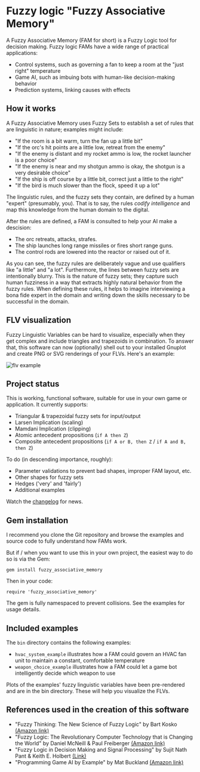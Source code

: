 # Fuzzy logic "Fuzzy Associative Memory"

A Fuzzy Associative Memory (FAM for short) is a Fuzzy Logic tool for decision
making. Fuzzy logic FAMs have a wide range of practical applications:

* Control systems, such as governing a fan to keep a room at the "just right" temperature
* Game AI, such as imbuing bots with human-like decision-making behavior
* Prediction systems, linking causes with effects
 
## How it works

A Fuzzy Associative Memory uses Fuzzy Sets to establish a set of rules that are linguistic in nature; examples might include:

* "If the room is a bit warm, turn the fan up a little bit"
* "If the orc's hit points are a little low, retreat from the enemy"
* "If the enemy is distant and my rocket ammo is low, the rocket launcher is a poor choice"
* "If the enemy is near and my shotgun ammo is okay, the shotgun is a very desirable choice"
* "If the ship is off course by a little bit, correct just a little to the right"
* "If the bird is much slower than the flock, speed it up a lot"

The linguistic rules, and the fuzzy sets they contain, are defined by a human "expert" (presumably, you). That is to say,
the rules *codify intelligence* and map this knowledge from the human domain to the digital. 

After the rules are defined, a FAM is consulted to help your AI make a descision:
* The orc retreats, attacks, strafes.
* The ship launches long range missiles or fires short range guns.
* The control rods are lowered into the reactor or raised out of it.

As you can see, the fuzzy rules are deliberately vague and use qualifiers like "a little" and "a lot". Furthermore, the lines
between fuzzy sets are intentionally blurry. This is the nature of fuzzy sets; they capture such human fuzziness in a way that extracts highly natural behavior from the fuzzy rules.
When defining these rules, it helps to imagine interviewing a bona fide expert in the domain and writing down the skills necessary to be successful in the domain.

## FLV visualization

Fuzzy Linguistic Variables can be hard to visualize, especially when they get complex and include triangles and trapezoids in combination.
To answer that, this software can now (optionally) shell out to your installed Gnuplot and create PNG or SVG renderings of your FLVs. Here's an example:

![flv example](http://raw.github.com/cpowell/fuzzy-associative-memory/master/bin/plot%20of%20rocket%20launcher%20ammo%20quantity.png)

## Project status

This is working, functional software, suitable for use in your own game or application. It currently supports:
* Triangular & trapezoidal fuzzy sets for input/output
* Larsen Implication (scaling)
* Mamdani Implication (clipping)
* Atomic antecedent propositions (`if A then Z`)
* Composite antecedent propositions (`if A or B, then Z` / `if A and B, then Z`)

To do (in descending importance, roughly):
* Parameter validations to prevent bad shapes, improper FAM layout, etc.
* Other shapes for fuzzy sets
* Hedges ('very' and 'fairly')
* Additional examples
 
Watch the [changelog](http://github.com/cpowell/fuzzy-associative-memory/blob/master/CHANGELOG.md) for news.

## Gem installation

I recommend you clone the Git repository and browse the examples and source code to fully understand how FAMs work.

But if / when you want to use this in your own project, the easiest way to do so is via the Gem:
```
gem install fuzzy_associative_memory
```

Then in your code:
```
require 'fuzzy_associative_memory'
```

The gem is fully namespaced to prevent collisions. See the examples for usage details.

## Included examples

The `bin` directory contains the following examples:
* `hvac_system_example` illustrates how a FAM could govern an HVAC fan unit to maintain a constant, comfortable temperature
* `weapon_choice_example` illustrates how a FAM could let a game bot intelligently decide which weapon to use

Plots of the examples' fuzzy linguistic variables have been pre-rendered and are in the bin directory. These will help you visualize the FLVs.

## References used in the creation of this software
* "Fuzzy Thinking: The New Science of Fuzzy Logic" by Bart Kosko [(Amazon link)](http://www.amazon.com/Fuzzy-Thinking-New-Science-Logic/dp/0006547133/)
* "Fuzzy Logic: The Revolutionary Computer Technology that is Changing the World" by Daniel McNeill & Paul Freiberger [(Amazon link)](http://www.amazon.com/Fuzzy-Logic-Revolutionary-Computer-Technology/dp/0671875353/)
* "Fuzzy Logic in Decision Making and Signal Processing" by Sujit Nath Pant & Keith E. Holbert [(Link)](http://enpub.fulton.asu.edu/powerzone/fuzzylogic/index.htm)
* "Programming Game AI by Example" by Mat Buckland [(Amazon link)](http://www.amazon.com/Programming-Game-Example-Mat-Buckland/dp/1556220782)
